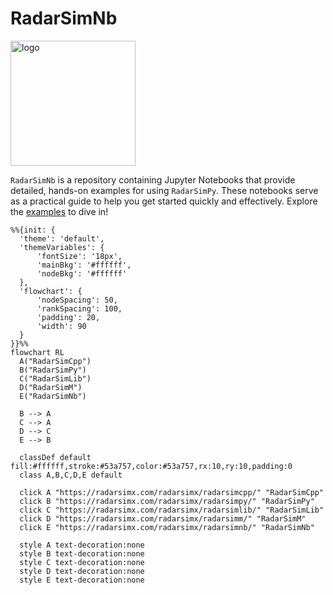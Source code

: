 # RadarSimNb

<img src="https://github.com/radarsimx/radarsimpy/blob/master/assets/radarsimnb.svg" alt="logo" width="200"/>

`RadarSimNb` is a repository containing Jupyter Notebooks that provide detailed, hands-on examples for using `RadarSimPy`. These notebooks serve as a practical guide to help you get started quickly and effectively. Explore the [examples](https://radarsimx.com/category/examples/) to dive in!

```mermaid
%%{init: {
  'theme': 'default',
  'themeVariables': { 
      'fontSize': '18px',
      'mainBkg': '#ffffff',
      'nodeBkg': '#ffffff'
  },
  'flowchart': {
      'nodeSpacing': 50,
      'rankSpacing': 100,
      'padding': 20,
      'width': 90
  }
}}%%
flowchart RL
  A("RadarSimCpp")
  B("RadarSimPy")
  C("RadarSimLib")
  D("RadarSimM")
  E("RadarSimNb")
  
  B --> A
  C --> A
  D --> C
  E --> B

  classDef default fill:#ffffff,stroke:#53a757,color:#53a757,rx:10,ry:10,padding:0
  class A,B,C,D,E default

  click A "https://radarsimx.com/radarsimx/radarsimcpp/" "RadarSimCpp"
  click B "https://radarsimx.com/radarsimx/radarsimpy/" "RadarSimPy"
  click C "https://radarsimx.com/radarsimx/radarsimlib/" "RadarSimLib"
  click D "https://radarsimx.com/radarsimx/radarsimm/" "RadarSimM"
  click E "https://radarsimx.com/radarsimx/radarsimnb/" "RadarSimNb"

  style A text-decoration:none
  style B text-decoration:none
  style C text-decoration:none
  style D text-decoration:none
  style E text-decoration:none
```
